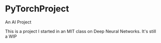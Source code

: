 # PyTorchProject
An AI Project

This is a project I started in an MIT class on Deep Neural Networks. It's still a WIP

